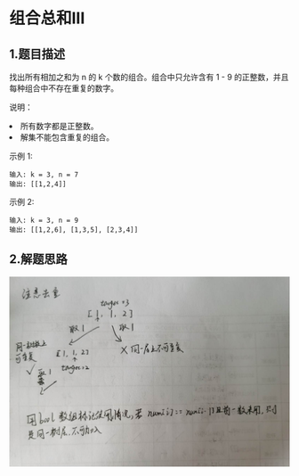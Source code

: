 # 组合总和III
## 1.题目描述
找出所有相加之和为 n 的 k 个数的组合。组合中只允许含有 1 - 9 的正整数，并且每种组合中不存在重复的数字。

说明：

<li>所有数字都是正整数。</li>
<li>解集不能包含重复的组合。 </li>

示例 1:

    输入: k = 3, n = 7
    输出: [[1,2,4]]
示例 2:

    输入: k = 3, n = 9
    输出: [[1,2,6], [1,3,5], [2,3,4]]


## 2.解题思路
![](https://github.com/GLZ1925/algorithm_exercise/blob/master/pic/216.jpg)
